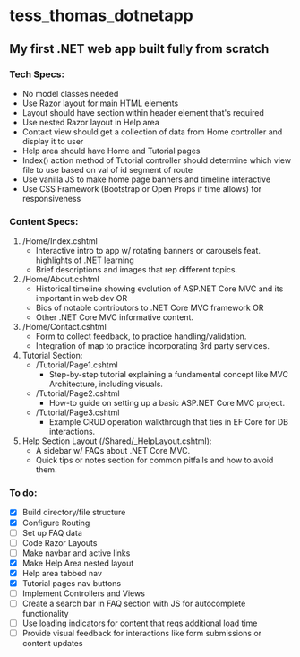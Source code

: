 # tess_thomas_dotnetapp

## My first .NET web app built fully from scratch

### Tech Specs:

- No model classes needed
- Use Razor layout for main HTML elements
- Layout should have section within header element that's required
- Use nested Razor layout in Help area
- Contact view should get a collection of data from Home controller and display it to user
- Help area should have Home and Tutorial pages
- Index() action method of Tutorial controller should determine which view file to use based on val of id segment of route
- Use vanilla JS to make home page banners and timeline interactive
- Use CSS Framework (Bootstrap or Open Props if time allows) for responsiveness

### Content Specs:

1. /Home/Index.cshtml
   - Interactive intro to app w/ rotating banners or carousels feat. highlights of .NET learning
   - Brief descriptions and images that rep different topics.
2. /Home/About.cshtml
   - Historical timeline showing evolution of ASP.NET Core MVC and its important in web dev OR
   - Bios of notable contributors to .NET Core MVC framework OR
   - Other .NET Core MVC informative content.
3. /Home/Contact.cshtml
   - Form to collect feedback, to practice handling/validation.
   - Integration of map to practice incorporating 3rd party services.
4. Tutorial Section:
   - /Tutorial/Page1.cshtml
     - Step-by-step tutorial explaining a fundamental concept like MVC Architecture, including visuals.
   - /Tutorial/Page2.cshtml
     - How-to guide on setting up a basic ASP.NET Core MVC project.
   - /Tutorial/Page3.cshtml
     - Example CRUD operation walkthrough that ties in EF Core for DB interactions.
5. Help Section Layout (/Shared/\_HelpLayout.cshtml):
   - A sidebar w/ FAQs about .NET Core MVC.
   - Quick tips or notes section for common pitfalls and how to avoid them.

### To do:

- [x] Build directory/file structure
- [x] Configure Routing
- [ ] Set up FAQ data
- [ ] Code Razor Layouts
- [ ] Make navbar and active links
- [x] Make Help Area nested layout
- [x] Help area tabbed nav
- [x] Tutorial pages nav buttons
- [ ] Implement Controllers and Views
- [ ] Create a search bar in FAQ section with JS for autocomplete functionality
- [ ] Use loading indicators for content that reqs additional load time
- [ ] Provide visual feedback for interactions like form submissions or content updates
